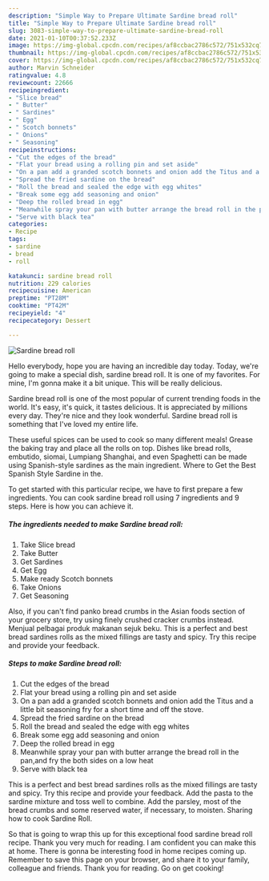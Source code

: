 ```yaml
---
description: "Simple Way to Prepare Ultimate Sardine bread roll"
title: "Simple Way to Prepare Ultimate Sardine bread roll"
slug: 3083-simple-way-to-prepare-ultimate-sardine-bread-roll
date: 2021-01-10T00:37:52.233Z
image: https://img-global.cpcdn.com/recipes/af8ccbac2786c572/751x532cq70/sardine-bread-roll-recipe-main-photo.jpg
thumbnail: https://img-global.cpcdn.com/recipes/af8ccbac2786c572/751x532cq70/sardine-bread-roll-recipe-main-photo.jpg
cover: https://img-global.cpcdn.com/recipes/af8ccbac2786c572/751x532cq70/sardine-bread-roll-recipe-main-photo.jpg
author: Marvin Schneider
ratingvalue: 4.8
reviewcount: 22666
recipeingredient:
- "Slice bread"
- " Butter"
- " Sardines"
- " Egg"
- " Scotch bonnets"
- " Onions"
- " Seasoning"
recipeinstructions:
- "Cut the edges of the bread"
- "Flat your bread using a rolling pin and set aside"
- "On a pan add a granded scotch bonnets and onion add the Titus and a little bit seasoning fry for a short time and off the stove."
- "Spread the fried sardine on the bread"
- "Roll the bread and sealed the edge with egg whites"
- "Break some egg add seasoning and onion"
- "Deep the rolled bread in egg"
- "Meanwhile spray your pan with butter arrange the bread roll in the pan,and fry the both sides on a low heat"
- "Serve with black tea"
categories:
- Recipe
tags:
- sardine
- bread
- roll

katakunci: sardine bread roll 
nutrition: 229 calories
recipecuisine: American
preptime: "PT28M"
cooktime: "PT42M"
recipeyield: "4"
recipecategory: Dessert

---
```



![Sardine bread roll](https://img-global.cpcdn.com/recipes/af8ccbac2786c572/751x532cq70/sardine-bread-roll-recipe-main-photo.jpg)

Hello everybody, hope you are having an incredible day today. Today, we're going to make a special dish, sardine bread roll. It is one of my favorites. For mine, I'm gonna make it a bit unique. This will be really delicious.

Sardine bread roll is one of the most popular of current trending foods in the world. It's easy, it's quick, it tastes delicious. It is appreciated by millions every day. They're nice and they look wonderful. Sardine bread roll is something that I've loved my entire life.

These useful spices can be used to cook so many different meals! Grease the baking tray and place all the rolls on top. Dishes like bread rolls, embutido, siomai, Lumpiang Shanghai, and even Spaghetti can be made using Spanish-style sardines as the main ingredient. Where to Get the Best Spanish Style Sardine in the.


To get started with this particular recipe, we have to first prepare a few ingredients. You can cook sardine bread roll using 7 ingredients and 9 steps. Here is how you can achieve it.

<!--inarticleads1-->

##### The ingredients needed to make Sardine bread roll:

1. Take Slice bread
1. Take  Butter
1. Get  Sardines
1. Get  Egg
1. Make ready  Scotch bonnets
1. Take  Onions
1. Get  Seasoning


Also, if you can&#39;t find panko bread crumbs in the Asian foods section of your grocery store, try using finely crushed cracker crumbs instead. Menjual pelbagai produk makanan sejuk beku. This is a perfect and best bread sardines rolls as the mixed fillings are tasty and spicy. Try this recipe and provide your feedback. 

<!--inarticleads2-->

##### Steps to make Sardine bread roll:

1. Cut the edges of the bread
1. Flat your bread using a rolling pin and set aside
1. On a pan add a granded scotch bonnets and onion add the Titus and a little bit seasoning fry for a short time and off the stove.
1. Spread the fried sardine on the bread
1. Roll the bread and sealed the edge with egg whites
1. Break some egg add seasoning and onion
1. Deep the rolled bread in egg
1. Meanwhile spray your pan with butter arrange the bread roll in the pan,and fry the both sides on a low heat
1. Serve with black tea


This is a perfect and best bread sardines rolls as the mixed fillings are tasty and spicy. Try this recipe and provide your feedback. Add the pasta to the sardine mixture and toss well to combine. Add the parsley, most of the bread crumbs and some reserved water, if necessary, to moisten. Sharing how to cook Sardine Roll. 

So that is going to wrap this up for this exceptional food sardine bread roll recipe. Thank you very much for reading. I am confident you can make this at home. There is gonna be interesting food in home recipes coming up. Remember to save this page on your browser, and share it to your family, colleague and friends. Thank you for reading. Go on get cooking!
